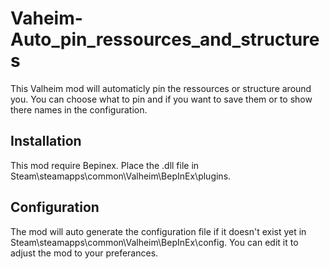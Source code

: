 # Vaheim-Auto_pin_ressources_and_structures

This Valheim mod will automaticly pin the ressources or structure around you.
You can choose what to pin and if you want to save them or to show there names in the configuration.

## Installation
This mod require Bepinex.
Place the .dll file in Steam\steamapps\common\Valheim\BepInEx\plugins.

## Configuration
The mod will auto generate the configuration file if it doesn't exist yet in Steam\steamapps\common\Valheim\BepInEx\config.
You can edit it to adjust the mod to your preferances.
